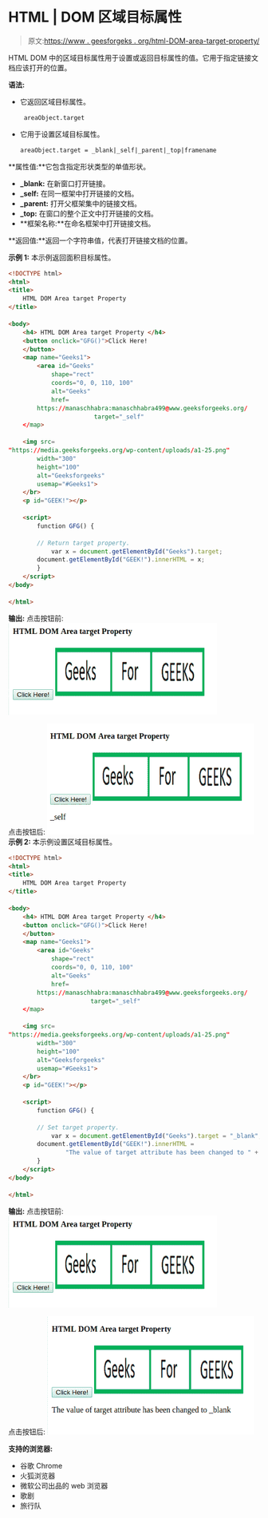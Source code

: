 # HTML | DOM 区域目标属性

> 原文:[https://www . geesforgeks . org/html-DOM-area-target-property/](https://www.geeksforgeeks.org/html-dom-area-target-property/)

HTML DOM 中的区域目标属性用于设置或返回目标属性的值。它用于指定链接文档应该打开的位置。

**语法:**

*   它返回区域目标属性。

    ```html
     areaObject.target
    ```

*   它用于设置区域目标属性。

    ```html
    areaObject.target = _blank|_self|_parent|_top|framename 
    ```

**属性值:**它包含指定形状类型的单值形状。

*   **_blank:** 在新窗口打开链接。
*   **_self:** 在同一框架中打开链接的文档。
*   **_parent:** 打开父框架集中的链接文档。
*   **_top:** 在窗口的整个正文中打开链接的文档。
*   **框架名称:**在命名框架中打开链接文档。

**返回值:**返回一个字符串值，代表打开链接文档的位置。

**示例 1:** 本示例返回面积目标属性。

```html
<!DOCTYPE html> 
<html> 
<title> 
    HTML DOM Area target Property 
</title> 

<body> 
    <h4> HTML DOM Area target Property </h4> 
    <button onclick="GFG()">Click Here! 
    </button> 
    <map name="Geeks1"> 
        <area id="Geeks"
            shape="rect"
            coords="0, 0, 110, 100"
            alt="Geeks"
            href= 
        https://manaschhabra:manaschhabra499@www.geeksforgeeks.org/
                        target="_self"
    </map> 

    <img src= 
"https://media.geeksforgeeks.org/wp-content/uploads/a1-25.png"
        width="300"
        height="100"
        alt="Geeksforgeeks"
        usemap="#Geeks1"> 
    </br>
    <p id="GEEK!"></p> 

    <script> 
        function GFG() { 

        // Return target property. 
            var x = document.getElementById("Geeks").target; 
        document.getElementById("GEEK!").innerHTML = x; 
        } 
    </script> 
</body> 

</html>                    
```

**输出:**
点击按钮前:
![](img/e6503be56f94de134b5eedf3edce4260.png)

点击按钮后:
![](img/a9ce158931ad78f82fc54708d1d44b5a.png)
 **示例 2:** 本示例设置区域目标属性。

```html
<!DOCTYPE html> 
<html> 
<title> 
    HTML DOM Area target Property 
</title> 

<body> 
    <h4> HTML DOM Area target Property </h4> 
    <button onclick="GFG()">Click Here! 
    </button> 
    <map name="Geeks1"> 
        <area id="Geeks"
            shape="rect"
            coords="0, 0, 110, 100"
            alt="Geeks"
            href= 
        https://manaschhabra:manaschhabra499@www.geeksforgeeks.org/
                       target="_self"
    </map> 

    <img src= 
"https://media.geeksforgeeks.org/wp-content/uploads/a1-25.png"
        width="300"
        height="100"
        alt="Geeksforgeeks"
        usemap="#Geeks1"> 
    </br>
    <p id="GEEK!"></p> 

    <script> 
        function GFG() { 

        // Set target property. 
            var x = document.getElementById("Geeks").target = "_blank"; 
        document.getElementById("GEEK!").innerHTML = 
                "The value of target attribute has been changed to " + x; 
        } 
    </script> 
</body> 

</html>                     
```

**输出:**
点击按钮前:
![](img/e6503be56f94de134b5eedf3edce4260.png)

点击按钮后:
![](img/4c963c959e524e2f33bbddc97315eb8b.png)

**支持的浏览器:**

*   谷歌 Chrome
*   火狐浏览器
*   微软公司出品的 web 浏览器
*   歌剧
*   旅行队